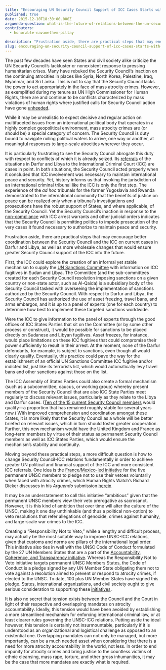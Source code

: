 ```yaml
---
title: "Encouraging UN Security Council Support of ICC Cases Starts with Practical Steps "
published: true
date: 2015-12-10T18:30:00.000Z
arguendo-question: what-is-the-future-of-relations-between-the-un-security-council-and-the-international-criminal-court
contributors:
  - honorable-navanethem-pillay

description: "Frustration aside, there are practical steps that may encourage better coordination between the Security Council and the ICC on current cases in Darfur and Libya, as well as more wholesale changes that would ensure greater Security Council support of the ICC into the future."
slug: encouraging-un-security-council-support-of-icc-cases-starts-with-practical-steps
---
```


The past few decades have seen States and civil society alike criticize the UN Security Council’s lackluster or nonexistent response to pressing humanitarian crises. Many have rebuked the Security Council’s inaction on the continuing atrocities in places like Syria, North Korea, Palestine, Iraq, Myanmar, and Sri Lanka. This is not to say that the Security Council lacks the power to act appropriately in the face of mass atrocity crimes. However, as exemplified during my tenure as UN High Commissioner for Human Rights, there are and continue to be conflicts characterized by mass violations of human rights where justified calls for Security Council action have gone [unheeded](http://www.ohchr.org/EN/NewsEvents/Pages/PillayToSecurityCouncil.aspx).

While it may be unrealistic to expect decisive and regular action on multifaceted issues from an international political body that operates in a highly complex geopolitical environment, mass atrocity crimes are (or should be) a special category of concern. The Security Council is duty bound to navigate roiling political waters to arrive, one way or another, at meaningful responses to large-scale atrocities wherever they occur.

It is particularly frustrating to see the Security Council abrogate this duty with respect to conflicts of which it is already seized. Its [referrals](http://www.huffingtonpost.com/tiina-intelmann/icc-un-security-council_b_3334006.html) of the situations in Darfur and Libya to the International Criminal Court (ICC) are cases in point. In both situations, the Security Council acted properly when it concluded that ICC involvement was necessary to maintain international peace and security. Yet, history informs us that invoking the jurisdiction of an international criminal tribunal like the ICC is only the first step. The experience of the _ad hoc_ tribunals for the former Yugoslavia and Rwanda demonstrated to the international community that the benefits of justice on peace can be realized only when a tribunal’s investigations and prosecutions have the robust support of States, and where applicable, of the Security Council. Yet the Security Council’s inaction in response to the [non-compliance](http://www.un.org/press/en/2015/sc11954.doc.htm) with ICC arrest warrants and other judicial orders indicates that the Security Council is permitting politics to impede prosecution of the very cases it found necessary to authorize to maintain peace and security.

Frustration aside, there are practical steps that may encourage better coordination between the Security Council and the ICC on current cases in Darfur and Libya, as well as more wholesale changes that would ensure greater Security Council support of the ICC into the future.

First, the ICC could explore the creation of an informal yet stable mechanism to supply the [UN Sanctions Committee](https://www.un.org/sc/suborg/) with information on ICC fugitives in Sudan and Libya. The Committee (and the sub-committees created for each Security Council resolution imposing sanctions on a given country or non-state actor, such as Al-Qaida) is a subsidiary body of the Security Council tasked with overseeing the implementation of sanctions authorized by the Security Council. With respect to Darfur and Libya, the Security Council has authorized the use of asset freezing, travel bans, and arms embargos, and it is up to a panel of experts (one for each country) to determine how best to implement these targeted sanctions worldwide.

Were the ICC to give information to the panel of experts through the good offices of ICC States Parties that sit on the Committee (or by some other process or construct), it would be possible for sanctions to be placed directly on Sudanese and Libyan fugitives. Asset freezes, for instance, would place limitations on these ICC fugitives that could compromise their power sufficiently to result in their arrest. At the moment, none of the Darfur defendants, for example, is subject to sanctions, even though all would clearly qualify. Eventually, this practice could pave the way for the establishment of an official UN Sanctions Committee ICC fugitive and/or indicted list, just like its terrorists list, which would automatically levy travel bans and other sanctions against those on the list.

The ICC Assembly of States Parties could also create a formal mechanism (such as a subcommittee, caucus, or working group) whereby present members of the Security Council that are also ICC State Parties meet regularly to discuss relevant issues, particularly as they relate to the Libya and Darfur cases. ([Ten of the 15 current Security Council members](http://www.un.org/en/sc/members/) would qualify—a proportion that has remained roughly stable for several years now.) With improved comprehension and coordination amongst these States, it is more likely that the Security Council as a whole will be better briefed on relevant issues, which in turn should foster greater cooperation. Further, this new mechanism would have the United Kingdom and France as long-term members by virtue of their status as permanent Security Council members as well as ICC States Parties, which would ensure the mechanism’s stability and continuity.

Moving beyond these practical steps, a more difficult question is how to change Security Council-ICC relations fundamentally in order to achieve greater UN political and financial support of the ICC and more consistent ICC referrals. One idea is the [France/Mexico-led initiative](http://www.diplomatie.gouv.fr/en/french-foreign-policy/united-nations/france-and-the-united-nations/article/why-france-wishes-to-regulate-use) for the five permanent UNSC members to pledge not to use their vetoes voluntarily when faced with atrocity crimes, which Human Rights Watch’s Richard Dicker discusses in his _Arguendo_ submission [herein](http://www.international-criminal-justice-today.org/arguendo/article/as-icc-caseload-expands-un-security-councils-support-lags-far-behind/).

It may be an understatement to call this initiative “ambitious” given that the permanent UNSC members view their veto prerogative as sacrosanct. However, it is this kind of ambition that over time will alter the culture of the UNSC, making it one day unthinkable (and thus a political non-option) to veto resolutions that refer allegations of genocide, crimes against humanity, and large-scale war crimes to the ICC.

Creating a “Responsibility Not to Veto,” while a lengthy and difficult process, may actually be the most suitable way to improve UNSC-ICC relations, given that customs and norms are pillars of the international legal order. This initiative also ties in well with the UNSC Code of Conduct formulated by the 27 UN Members States that are a part of the [Accountability, Coherence, and Transparency initiative](http://www.swissinfo.ch/eng/un-security-council-_initiatives-to-limit-veto-rights-win-support/41695974). Whereas the Responsibility Not to Veto initiative targets permanent UNSC Members States, the Code of Conduct is a pledge signed by any UN Member State obligating them not to vote against a resolution aimed to prevent or respond to atrocity crimes, if elected to the UNSC. To date, 100 plus UN Member States have signed this pledge. States, international organizations, and civil society ought to give serious consideration to supporting these [initiatives](https://ciccglobaljustice.wordpress.com/2015/09/30/united-nations-how-the-regulation-of-use-of-the-veto-can-contribute-to-justice/).

It is also no secret that tension exists between the Council and the Court in light of their respective and overlapping mandates on atrocity accountability. Ideally, this tension would have been avoided by establishing a more streamlined mechanism for enforcing international criminal law, or at least clearer rules governing the UNSC-ICC relations. Putting aside the ideal however, this tension is certainly not insurmountable, particularly if it is understood as an organizational and logistical challenge as opposed to an existential one. Overlapping mandates can not only be managed, but more importantly, can be a much needed asset when considering that there is a need for more atrocity accountability in the world, not less. In order to end impunity for atrocity crimes and bring justice to the countless victims of ethnic cleansing, mass rape, torture, and other gross inhumanities, it may be the case that more mandates are exactly what is required.

